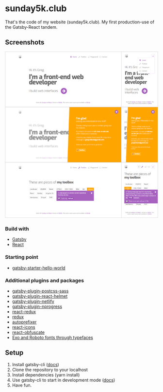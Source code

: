 # sunday5k.club

That's the code of my website (sunday5k.club). My first production-use of the Gatsby-React tandem.

## Screenshots
![](static/assets/readme-screens.png)

### Build with

* [Gatsby](https://github.com/gatsbyjs/gatsby)
* [React](https://github.com/facebook/react)

### Starting point

* [gatsby-starter-hello-world](https://github.com/gatsbyjs/gatsby-starter-hello-world)



### Additional plugins and packages

* [gatsby-plugin-postcss-sass](https://github.com/gatsbyjs/gatsby/tree/master/packages/gatsby-plugin-postcss-sass)
* [gatsby-plugin-react-helmet](https://github.com/gatsbyjs/gatsby/tree/master/packages/gatsby-plugin-react-helmet)
* [gatsby-plugin-netlify](https://github.com/gatsbyjs/gatsby/tree/master/packages/gatsby-plugin-netlify)
* [gatsby-plugin-nprogress](https://github.com/gatsbyjs/gatsby/tree/master/packages/gatsby-plugin-nprogress)
* [react-redux](https://github.com/reactjs/react-redux)
* [redux](https://github.com/reactjs/redux)  
* [autoprefixer](https://github.com/postcss/autoprefixer)
* [react-icons](https://github.com/gorangajic/react-icons)
* [react-obfuscate](https://github.com/coston/react-obfuscate)
* [Exo and Roboto fonts through typefaces](https://github.com/KyleAMathews/typefaces)



## Setup

1. Install gatsby-cli ([docs](https://www.gatsbyjs.org/tutorial/part-one/#install-the-hello-world-starter))
2. Clone the repository to your localhost
3. Install dependencies (yarn install)
4. Use gatsby-cli to start in development mode ([docs](https://www.gatsbyjs.org/docs/))
5. Have fun.


